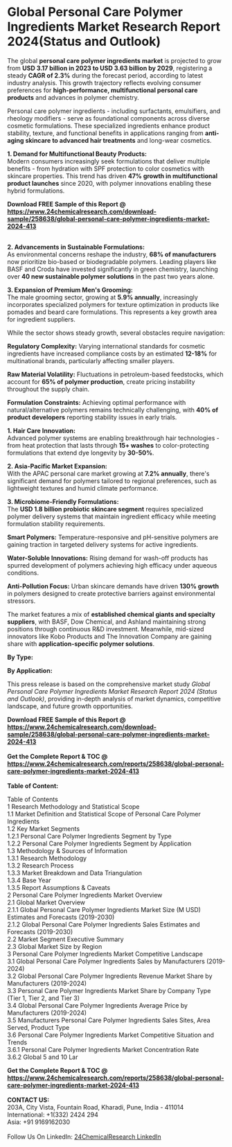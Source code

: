<h1>Global Personal Care Polymer Ingredients Market Research Report 2024(Status and Outlook)</h1><p>The global <strong>personal care polymer ingredients market</strong> is projected to grow from <strong>USD 3.17 billion in 2023 to USD 3.63 billion by 2029</strong>, registering a steady <strong>CAGR of 2.3%</strong> during the forecast period, according to latest industry analysis. This growth trajectory reflects evolving consumer preferences for <strong>high-performance, multifunctional personal care products</strong> and advances in polymer chemistry.</p><p>Personal care polymer ingredients - including surfactants, emulsifiers, and rheology modifiers - serve as foundational components across diverse cosmetic formulations. These specialized ingredients enhance product stability, texture, and functional benefits in applications ranging from <strong>anti-aging skincare to advanced hair treatments</strong> and long-wear cosmetics.</p><p><strong>1. Demand for Multifunctional Beauty Products:</strong><br>
Modern consumers increasingly seek formulations that deliver multiple benefits - from hydration with SPF protection to color cosmetics with skincare properties. This trend has driven <strong>47% growth in multifunctional product launches</strong> since 2020, with polymer innovations enabling these hybrid formulations.</p><div><b>Download FREE Sample of this Report @ 
            <a href="https://www.24chemicalresearch.com/download-sample/258638/global-personal-care-polymer-ingredients-market-2024-413">
            https://www.24chemicalresearch.com/download-sample/258638/global-personal-care-polymer-ingredients-market-2024-413</a></b></div><br><p><strong>2. Advancements in Sustainable Formulations:</strong><br>
As environmental concerns reshape the industry, <strong>68% of manufacturers</strong> now prioritize bio-based or biodegradable polymers. Leading players like BASF and Croda have invested significantly in green chemistry, launching over <strong>40 new sustainable polymer solutions</strong> in the past two years alone.</p><p><strong>3. Expansion of Premium Men's Grooming:</strong><br>
The male grooming sector, growing at <strong>5.9% annually</strong>, increasingly incorporates specialized polymers for texture optimization in products like pomades and beard care formulations. This represents a key growth area for ingredient suppliers.</p><p>While the sector shows steady growth, several obstacles require navigation:</p><p><strong>Regulatory Complexity:</strong> Varying international standards for cosmetic ingredients have increased compliance costs by an estimated <strong>12-18%</strong> for multinational brands, particularly affecting smaller players.</p><p><strong>Raw Material Volatility:</strong> Fluctuations in petroleum-based feedstocks, which account for <strong>65% of polymer production</strong>, create pricing instability throughout the supply chain.</p><p><strong>Formulation Constraints:</strong> Achieving optimal performance with natural/alternative polymers remains technically challenging, with <strong>40% of product developers</strong> reporting stability issues in early trials.</p><p><strong>1. Hair Care Innovation:</strong><br>
Advanced polymer systems are enabling breakthrough hair technologies - from heat protection that lasts through <strong>15+ washes</strong> to color-protecting formulations that extend dye longevity by <strong>30-50%</strong>.</p><p><strong>2. Asia-Pacific Market Expansion:</strong><br>
With the APAC personal care market growing at <strong>7.2% annually</strong>, there's significant demand for polymers tailored to regional preferences, such as lightweight textures and humid climate performance.</p><p><strong>3. Microbiome-Friendly Formulations:</strong><br>
The <strong>USD 1.8 billion probiotic skincare segment</strong> requires specialized polymer delivery systems that maintain ingredient efficacy while meeting formulation stability requirements.</p><p><strong>Smart Polymers:</strong> Temperature-responsive and pH-sensitive polymers are gaining traction in targeted delivery systems for active ingredients.</p><p><strong>Water-Soluble Innovations:</strong> Rising demand for wash-off products has spurred development of polymers achieving high efficacy under aqueous conditions.</p><p><strong>Anti-Pollution Focus:</strong> Urban skincare demands have driven <strong>130% growth</strong> in polymers designed to create protective barriers against environmental stressors.</p><p>The market features a mix of <strong>established chemical giants and specialty suppliers</strong>, with BASF, Dow Chemical, and Ashland maintaining strong positions through continuous R&amp;D investment. Meanwhile, mid-sized innovators like Kobo Products and The Innovation Company are gaining share with <strong>application-specific polymer solutions</strong>.</p><p><strong>By Type:</strong></p><p><strong>By Application:</strong></p><p>This press release is based on the comprehensive market study <em>Global Personal Care Polymer Ingredients Market Research Report 2024 (Status and Outlook)</em>, providing in-depth analysis of market dynamics, competitive landscape, and future growth opportunities.</p><div><b>Download FREE Sample of this Report @ 
            <a href="https://www.24chemicalresearch.com/download-sample/258638/global-personal-care-polymer-ingredients-market-2024-413">
            https://www.24chemicalresearch.com/download-sample/258638/global-personal-care-polymer-ingredients-market-2024-413</a></b></div><br><div><b>Get the Complete Report & TOC @ 
            <a href="https://www.24chemicalresearch.com/reports/258638/global-personal-care-polymer-ingredients-market-2024-413">
            https://www.24chemicalresearch.com/reports/258638/global-personal-care-polymer-ingredients-market-2024-413</a></b></div><br>
            <b>Table of Content:</b><p>Table of Contents<br />
1 Research Methodology and Statistical Scope<br />
1.1 Market Definition and Statistical Scope of Personal Care Polymer Ingredients<br />
1.2 Key Market Segments<br />
1.2.1 Personal Care Polymer Ingredients Segment by Type<br />
1.2.2 Personal Care Polymer Ingredients Segment by Application<br />
1.3 Methodology & Sources of Information<br />
1.3.1 Research Methodology<br />
1.3.2 Research Process<br />
1.3.3 Market Breakdown and Data Triangulation<br />
1.3.4 Base Year<br />
1.3.5 Report Assumptions & Caveats<br />
2 Personal Care Polymer Ingredients Market Overview<br />
2.1 Global Market Overview<br />
2.1.1 Global Personal Care Polymer Ingredients Market Size (M USD) Estimates and Forecasts (2019-2030)<br />
2.1.2 Global Personal Care Polymer Ingredients Sales Estimates and Forecasts (2019-2030)<br />
2.2 Market Segment Executive Summary<br />
2.3 Global Market Size by Region<br />
3 Personal Care Polymer Ingredients Market Competitive Landscape<br />
3.1 Global Personal Care Polymer Ingredients Sales by Manufacturers (2019-2024)<br />
3.2 Global Personal Care Polymer Ingredients Revenue Market Share by Manufacturers (2019-2024)<br />
3.3 Personal Care Polymer Ingredients Market Share by Company Type (Tier 1, Tier 2, and Tier 3)<br />
3.4 Global Personal Care Polymer Ingredients Average Price by Manufacturers (2019-2024)<br />
3.5 Manufacturers Personal Care Polymer Ingredients Sales Sites, Area Served, Product Type<br />
3.6 Personal Care Polymer Ingredients Market Competitive Situation and Trends<br />
3.6.1 Personal Care Polymer Ingredients Market Concentration Rate<br />
3.6.2 Global 5 and 10 Lar</p><div><b>Get the Complete Report & TOC @ 
            <a href="https://www.24chemicalresearch.com/reports/258638/global-personal-care-polymer-ingredients-market-2024-413">
            https://www.24chemicalresearch.com/reports/258638/global-personal-care-polymer-ingredients-market-2024-413</a></b></div><br><b>CONTACT US:</b><br>
            203A, City Vista, Fountain Road, Kharadi, Pune, India - 411014<br>
            International: +1(332) 2424 294<br>
            Asia: +91 9169162030 <br><br>
            Follow Us On LinkedIn: <a href="https://www.linkedin.com/company/24chemicalresearch/">24ChemicalResearch LinkedIn</a>